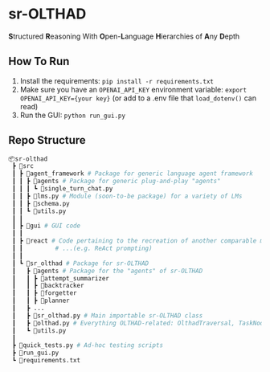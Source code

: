 <!--
TODO: Make the prompts actually make sense & figure out relationship of either: (1) sys_prompt = f"... {domain_insert}", (2) domain_template = f"... {sys_prompt}", or (3) sys_prompt = "you will be told some stuff about what domain you are acting in and then...", user_prompt = f"{domain_insert}..."
TODO: RAG & Sr-Olthad case-by-case test suite
TODO: Hook up to AlfWorld, TextWorld, SemanticSteve, etc.
TODO: RAG of Domain-specific or -agnostic (SemanticSteve?) 'tutorials'?
TODO: Wrap lines in LM `TextBox`s?
TODO: Internal "notepad"!!
TODO: Rename "GUI" to "dashboard"?
TODO: Think about SemanticSteve Results string?
TODO: Logging?
TODO: Ranking of multiple async "Planner" outputs?
-->

# sr-OLTHAD

**S**tructured **R**easoning With **O**pen-**L**anguage **H**ierarchies of **A**ny **D**epth

## How To Run

1. Install the requirements: `pip install -r requirements.txt`
2. Make sure you have an `OPENAI_API_KEY` environment variable: `export OPENAI_API_KEY={your key}` (or add to a .env file that `load_dotenv()` can read)
3. Run the GUI: `python run_gui.py`

## Repo Structure

```python
📦sr-olthad
 ┣ 📂src
 ┃ ┣ 📂agent_framework # Package for generic language agent framework
 ┃ ┃ ┣ 📂agents # Package for generic plug-and-play "agents"
 ┃ ┃ ┃ ┗ 📜single_turn_chat.py
 ┃ ┃ ┣ 📜lms.py # Module (soon-to-be package) for a variety of LMs
 ┃ ┃ ┣ 📜schema.py
 ┃ ┃ ┗ 📜utils.py
 ┃ ┃
 ┃ ┣ 📂gui # GUI code
 ┃ ┃
 ┃ ┣ 📂react # Code pertaining to the recreation of another comparable method
 ┃ ┃         # ...(e.g. ReAct prompting)
 ┃ ┃
 ┃ ┗ 📂sr_olthad # Package for sr-OLTHAD
 ┃   ┣ 📂agents # Package for the "agents" of sr-OLTHAD
 ┃   ┃ ┣ 📂attempt_summarizer
 ┃   ┃ ┣ 📂backtracker
 ┃   ┃ ┣ 📂forgetter
 ┃   ┃ ┣ 📂planner
 ┃   ┣ ...
 ┃   ┣ 📜sr_olthad.py # Main importable sr-OLTHAD class
 ┃   ┣ 📜olthad.py # Everything OLTHAD-related: OlthadTraversal, TaskNode, etc.
 ┃   ┗ 📜utils.py
 ┃
 ┣ 📜quick_tests.py # Ad-hoc testing scripts
 ┣ 📜run_gui.py
 ┗ 📜requirements.txt
```
